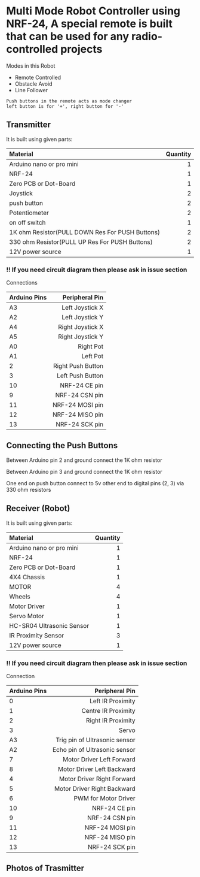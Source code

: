 # Multi Mode Robot Controller using NRF-24, A special remote is built that can be used for any radio-controlled projects
Modes in this Robot
- Remote Controlled
- Obstacle Avoid
- Line Follower

```
Push buttons in the remote acts as mode changer 
left button is for '+', right button for '-'
```
## Transmitter 
It is built using given parts:

| Material | Quantity |
| :----------- | --------: |
| Arduino nano or pro mini | 1 |
| NRF-24 | 1 |
| Zero PCB or Dot-Board | 1 |
| Joystick | 2 |
| push button | 2 |
| Potentiometer | 2 |
| on off switch | 1 |
|1K ohm Resistor(PULL DOWN Res For PUSH Buttons)| 2 |
|330 ohm Resistor(PULL UP Res For PUSH Buttons)| 2 |
| 12V power source | 1 |


### !! If you need circuit diagram then please ask in issue section


Connections


| Arduino Pins | Peripheral Pin |
| :----------- | --------: |
| A3 | Left Joystick X |
| A2 | Left Joystick Y |
| A4 | Right Joystick X |
| A5 | Right Joystick Y |
| A0 | Right Pot |
| A1 | Left Pot |
| 2 | Right Push Button |
| 3 | Left Push Button |
| 10 | NRF-24 CE pin |
| 9 | NRF-24 CSN pin |
| 11 | NRF-24 MOSI pin |
| 12 | NRF-24 MISO pin|
| 13 | NRF-24 SCK pin |

## Connecting the Push Buttons

Between Arduino pin 2 and ground connect the 1K ohm resistor

Between Arduino pin 3 and ground connect the 1K ohm resistor

One end on push button connect to 5v other end to digital pins (2, 3) via 330 ohm resistors



## Receiver (Robot)
It is built using given parts:

| Material | Quantity |
| :----------- | --------: |
| Arduino nano or pro mini | 1 |
| NRF-24 | 1 |
| Zero PCB or Dot-Board | 1 |
| 4X4 Chassis | 1 |
| MOTOR | 4 |
| Wheels | 4 |
| Motor Driver | 1 |
| Servo Motor | 1 |
| HC-SR04 Ultrasonic Sensor | 1 |
| IR Proximity Sensor| 3 |
| 12V power source | 1 |



### !! If you need circuit diagram then please ask in issue section

Connection

| Arduino Pins | Peripheral Pin |
| :----------- | --------: |
| 0 | Left IR Proximity |
| 1 | Centre IR Proximity |
| 2 | Right IR Proximity |
| 3 | Servo |
| A3 | Trig pin of Ultrasonic sensor |
| A2 | Echo pin of Ultrasonic sensor |
| 7 | Motor Driver Left Forward |
| 8 | Motor Driver Left Backward|
| 4 | Motor Driver Right Forward |
| 5 | Motor Driver Right Backward|
| 6 | PWM for Motor Driver |
| 10 | NRF-24 CE pin |
| 9 | NRF-24 CSN pin |
| 11 | NRF-24 MOSI pin |
| 12 | NRF-24 MISO pin|
| 13 | NRF-24 SCK pin |

## Photos of Trasmitter

[](https://github.com/Sampad-Hegde/NRF-24-Based-Multi-Mode-Robot-and-Multi-purpose-Remote/blob/main/Photos/Trasmitter.jpg)

